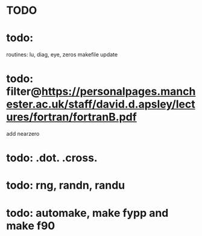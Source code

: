 # TODO

# todo: 
routines: lu, diag, eye, zeros
makefile update

# todo: filter@https://personalpages.manchester.ac.uk/staff/david.d.apsley/lectures/fortran/fortranB.pdf
add nearzero

# todo: .dot. .cross.
# todo: rng, randn, randu
# todo: automake, make fypp and make f90
